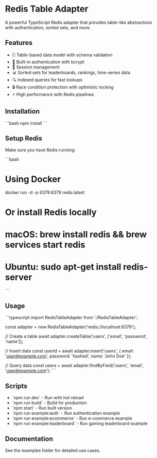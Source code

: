 # Redis Table Adapter

A powerful TypeScript Redis adapter that provides table-like abstractions with authentication, sorted sets, and more.

## Features

- 🗄️ Table-based data model with schema validation
- 🔐 Built-in authentication with bcrypt
- 🔑 Session management
- 📊 Sorted sets for leaderboards, rankings, time-series data
- 🔍 Indexed queries for fast lookups
- 🔒 Race condition protection with optimistic locking
- ⚡ High performance with Redis pipelines

## Installation

\`\`\`bash
npm install
\`\`\`

## Setup Redis

Make sure you have Redis running:

\`\`\`bash

# Using Docker

docker run -d -p 6379:6379 redis:latest

# Or install Redis locally

# macOS: brew install redis && brew services start redis

# Ubuntu: sudo apt-get install redis-server

\`\`\`

## Usage

\`\`\`typescript
import RedisTableAdapter from './RedisTableAdapter';

const adapter = new RedisTableAdapter('redis://localhost:6379');

// Create a table
await adapter.createTable('users', ['email', 'password', 'name']);

// Insert data
const userId = await adapter.insert('users', {
email: 'user@example.com',
password: 'hashed',
name: 'John Doe'
});

// Query data
const users = await adapter.findByField('users', 'email', 'user@example.com');
\`\`\`

## Scripts

- \`npm run dev\` - Run with hot reload
- \`npm run build\` - Build for production
- \`npm start\` - Run built version
- \`npm run example:auth\` - Run authentication example
- \`npm run example:ecommerce\` - Run e-commerce example
- \`npm run example:leaderboard\` - Run gaming leaderboard example

## Documentation

See the examples folder for detailed use cases.
